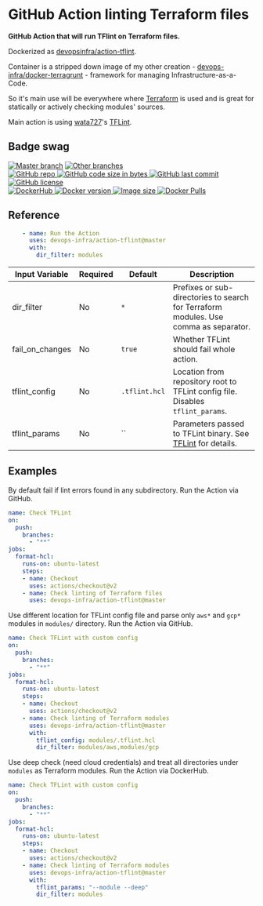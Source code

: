 # GitHub Action linting Terraform files

**GitHub Action that will run TFlint on Terraform files.**

Dockerized as [devopsinfra/action-tflint](https://hub.docker.com/repository/docker/devopsinfra/action-tflint).

Container is a stripped down image of my other creation - [devops-infra/docker-terragrunt](https://github.com/devops-infra/docker-terragrunt) - framework for managing Infrastructure-as-a-Code.

So it's main use will be everywhere where [Terraform](https://github.com/hashicorp/terraform) is used and is great for statically or actively checking modules' sources.

Main action is using [wata727](https://github.com/wata727)'s [TFLint](https://github.com/terraform-linters/tflint).


## Badge swag
[![Master branch](https://github.com/devops-infra/action-tflint/workflows/Master%20branch/badge.svg)](https://github.com/devops-infra/action-tflint/actions?query=workflow%3A%22Master+branch%22)
[![Other branches](https://github.com/devops-infra/action-tflint/workflows/Other%20branches/badge.svg)](https://github.com/devops-infra/action-tflint/actions?query=workflow%3A%22Other+branches%22)
<br>
[
![GitHub repo](https://img.shields.io/badge/GitHub-devops--infra%2Faction--tflint-blueviolet.svg?style=plastic&logo=github)
![GitHub code size in bytes](https://img.shields.io/github/languages/code-size/devops-infra/action-tflint?color=blueviolet&label=Code%20size&style=plastic&logo=github)
![GitHub last commit](https://img.shields.io/github/last-commit/devops-infra/action-tflint?color=blueviolet&logo=github&style=plastic&label=Last%20commit)
![GitHub license](https://img.shields.io/github/license/devops-infra/action-tflint?color=blueviolet&logo=github&style=plastic&label=License)
](https://github.com/devops-infra/action-tflint "shields.io")
<br>
[
![DockerHub](https://img.shields.io/badge/DockerHub-devopsinfra%2Faction--tflint-blue.svg?style=plastic&logo=docker)
![Docker version](https://img.shields.io/docker/v/devopsinfra/action-tflint?color=blue&label=Version&logo=docker&style=plastic)
![Image size](https://img.shields.io/docker/image-size/devopsinfra/action-tflint/latest?label=Image%20size&style=plastic&logo=docker)
![Docker Pulls](https://img.shields.io/docker/pulls/devopsinfra/action-tflint?color=blue&label=Pulls&logo=docker&style=plastic)
](https://hub.docker.com/r/devopsinfra/action-tflint "shields.io")


## Reference

```yaml
    - name: Run the Action
      uses: devops-infra/action-tflint@master
      with:
        dir_filter: modules
```

| Input Variable  | Required | Default       | Description                                                                                                |
| --------------- | -------- | ------------- | ---------------------------------------------------------------------------------------------------------- |
| dir_filter      | No       | `*`           | Prefixes or sub-directories to search for Terraform modules. Use comma as separator.                       |
| fail_on_changes | No       | `true`        | Whether TFLint should fail whole action.                                                                   |
| tflint_config   | No       | `.tflint.hcl` | Location from repository root to TFLint config file. Disables `tflint_params`.                             |
| tflint_params   | No       | ``            | Parameters passed to TFLint binary. See [TFLint](https://github.com/terraform-linters/tflint) for details. |


## Examples

By default fail if lint errors found in any subdirectory. Run the Action via GitHub.
```yaml
name: Check TFLint
on:
  push:
    branches:
      - "**"
jobs:
  format-hcl:
    runs-on: ubuntu-latest
    steps:
    - name: Checkout
      uses: actions/checkout@v2
    - name: Check linting of Terraform files
      uses: devops-infra/action-tflint@master
```

Use different location for TFLint config file and parse only `aws*` and `gcp*` modules in `modules/` directory. Run the Action via GitHub.
```yaml
name: Check TFLint with custom config
on:
  push:
    branches:
      - "**"
jobs:
  format-hcl:
    runs-on: ubuntu-latest
    steps:
    - name: Checkout
      uses: actions/checkout@v2
    - name: Check linting of Terraform modules
      uses: devops-infra/action-tflint@master
      with:
        tflint_config: modules/.tflint.hcl
        dir_filter: modules/aws,modules/gcp
```

Use deep check (need cloud credentials) and treat all directories under `modules` as Terraform modules. Run the Action via DockerHub.
```yaml
name: Check TFLint with custom config
on:
  push:
    branches:
      - "**"
jobs:
  format-hcl:
    runs-on: ubuntu-latest
    steps:
    - name: Checkout
      uses: actions/checkout@v2
    - name: Check linting of Terraform modules
      uses: devops-infra/action-tflint@master
      with:
        tflint_params: "--module --deep"
        dir_filter: modules
```
